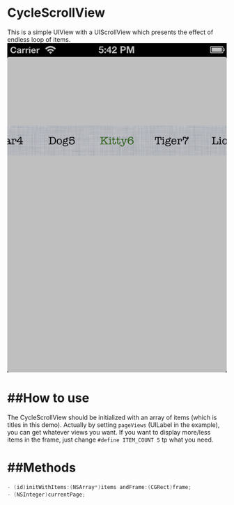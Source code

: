 CycleScrollView
===============

This is a simple UIView with a UIScrollView which presents the effect of endless loop of items.
<img src="https://github.com/aceisScope/CycleScrollView/raw/master/screenshot.png"/>  

##How to use
===
The CycleScrollView should be initialized with an array of items (which is titles in this demo). Actually by setting `pageViews` (UILabel in the example), you can get whatever views you want.
If you want to display more/less items in the frame, just change `#define ITEM_COUNT 5` tp what you need.

##Methods
===
``` objective-c
- (id)initWithItems:(NSArray*)items andFrame:(CGRect)frame;
- (NSInteger)currentPage;
```
